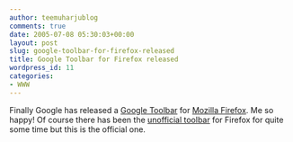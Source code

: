 ```yaml
---
author: teemuharjublog
comments: true
date: 2005-07-08 05:30:03+00:00
layout: post
slug: google-toolbar-for-firefox-released
title: Google Toolbar for Firefox released
wordpress_id: 11
categories:
- WWW
---
```


Finally Google has released a [Google Toolbar](http://toolbar.google.com) for [Mozilla Firefox](http://www.mozilla.org). Me so happy! Of course there has been the [unofficial toolbar](https://addons.mozilla.org/extensions/moreinfo.php?application=firefox&id=492) for Firefox for quite some time but this is the official one.
